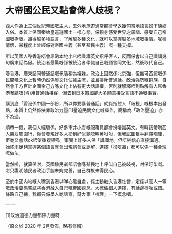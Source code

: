# 大帝國公民又點會俾人歧視？

西人作為上三個世紀帝國嘅主人，去外地旅遊通常都會學返幾句當地語言扮下隨鄉入俗。本質上係同秦始皇巡遊國土一樣心態，係親身感受世界之廣闊、感受自己帝國嘅極限。識得越多種語言，了解越多種文化，就可以掌握越多地域嘅事情。呢種情懷，某程度上曾經係對帝國主義（甚至殖民主義）嘅一種支撐。

所以英國人嚟香港唔會屌啲本地小店唔識講英文招呼客人，反而係會以自己識講幾句廣東話為傲。統治者最驚嘅係被統治者學識自己嘅語言同文化，然後取代自己。

喺香港，廣東話同普通話嘅矛盾稍為複雜。政治上固然係北京強，但無可否認嘅係民間嘅文化上暫時仍然係粵文化佔據主流，並且排斥普通話。政治強勢嘅群族，自然會千方百計企圖令己方喺文化上佔有更大話語權。否則就解釋唔到點解有人屌香港餐廳唔(肯)用普通話接客，但去到日本韓國卻大多願意接受言語不通嘅事實。

講到底「香港係中國一部份，所以你要講普通話」就係指控人「歧視」嘅根本出發點，本質上仍然係依靠政治力量[1]壓迫民間文化嘅操作，簡稱為「政治壓迫」亦不為過。

順帶一提，我個人經驗係，好多市井小店嘅服務員都會扮唔識英文。有時我帶啲西人朋友周圍行，你會發現好多人扮到好似聽唔明英咁咁，但我試圖幫手翻譯嗰陣，佢哋又會話ok唔使重複架喎。事實上好多人係「識識地」但唔夠信心直接溝通。始終未足夠掌握某個語言就會出現誤會或誤解，選擇「扮唔識」都可以係一種合理嘅做法。

當然啦，就算係咁，英國殖民者都唔會喺殖民地上呼叫自己被歧視，咁係好柒嘅。咁只證明殖民者政治手腕未夠完善，自己群族未得民心。

至於中國內地嘅人嚟到香港以咩心態自處，係主動融入香港社會，定係以高人一等嘅政治姿態嘗試將香港融入自己嘅帝國觀念，大概係個人選擇，冇話邊樣啱或錯。條路自己揀，我都只係學人哋話齋，幫大家「梳理」一下概念啫。

— —

[1]政治道德力量都係力量呀

（原文於 2020 年 2月發佈，略有修輯）


